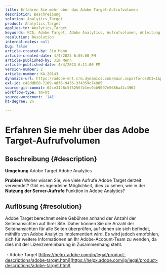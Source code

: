```yaml
---
title: Erfahren Sie mehr über das Adobe Target-Aufrufvolumen
description: Beschreibung
solution: Analytics,Target
product: Analytics,Target
applies-to: Analytics,Target
keywords: KCS, Adobe Target, Adobe Analytics, Aufrufvolumen, Anleitung
resolution: Resolution
internal-notes: null
bug: false
article-created-by: Jim Menn
article-created-date: 4/4/2023 6:05:00 PM
article-published-by: Jim Menn
article-published-date: 4/4/2023 6:11:00 PM
version-number: 2
article-number: KA-20143
dynamics-url: https://adobe-ent.crm.dynamics.com/main.aspx?forceUCI=1&pagetype=entityrecord&etn=knowledgearticle&id=6b960434-13d3-ed11-a7c7-6045bd006268
exl-id: c48ddb68-7109-4df6-9436-3f4359c74005
source-git-commit: 62ce3148c5f5256fb1ec9bb9097e5686a44c3962
workflow-type: tm+mt
source-wordcount: '141'
ht-degree: 2%

---
```


# Erfahren Sie mehr über das Adobe Target-Aufrufvolumen

## Beschreibung {#description}


<b>Umgebung</b>
Adobe Target Adobe Analytics

<b>Problem</b>
Woher wissen Sie, wie viele Aufrufe Adobe Target derzeit verwendet?
Gibt es irgendeine Möglichkeit, dies zu sehen, wie in der <b>Nutzung der Server-Aufrufe</b> Funktion in Adobe Analytics?


## Auflösung {#resolution}


Adobe Target berechnet seine Gebühren anhand der Anzahl der Seitenansichten auf Ihrer Site.
Daher können Sie die Anzahl der Seitenansichten für alle Seiten überprüfen, auf denen sie sich befindet, mithilfe von Adobe Analytics implementiert wird.
Es wird jedoch empfohlen, sich für weitere Informationen an Ihr Adobe-Account-Team zu wenden, da dies mit der Lizenzvereinbarung in Zusammenhang steht.

・Adobe Target
[https://helpx.adobe.com/jp/legal/product-descriptions/adobe-target.html](https://helpx.adobe.com/jp/legal/product-descriptions/adobe-target.html)
